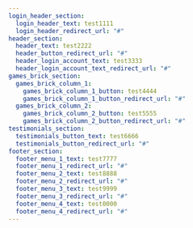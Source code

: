 ```yaml
---
login_header_section:
  login_header_text: test1111
  login_header_redirect_url: "#"
header_section:
  header_text: test2222
  header_button_redirect_url: "#"
  header_login_account_text: test3333
  header_login_account_text_redirect_url: "#"
games_brick_section:
  games_brick_column_1:
    games_brick_column_1_button: test4444
    games_brick_column_1_button_redirect_url: "#"
  games_brick_column_2:
    games_brick_column_2_button: test5555
    games_brick_column_2_button_redirect_url: "#"
testimonials_section:
  testimonials_button_text: test6666
  testimonials_button_redirect_url: "#"
footer_section:
  footer_menu_1_text: test7777
  footer_menu_1_redirect_url: "#"
  footer_menu_2_text: test8888
  footer_menu_2_redirect_url: "#"
  footer_menu_3_text: test9999
  footer_menu_3_redirect_url: "#"
  footer_menu_4_text: test0000
  footer_menu_4_redirect_url: "#"
---
```

